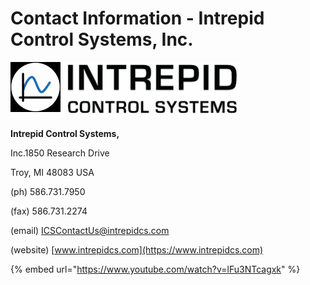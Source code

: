 # Contact Information - Intrepid Control Systems, Inc.

![](../.gitbook/assets/ics-contact.png)

**Intrepid Control Systems,**

Inc.1850 Research Drive

Troy, MI 48083 USA

(ph) 586.731.7950

(fax) 586.731.2274

(email) [ICSContactUs@intrepidcs.com](mailto:ICSContactUs%40intrepidcs.com)

(website) [www.intrepidcs.com](https://www.intrepidcs.com)



{% embed url="https://www.youtube.com/watch?v=lFu3NTcagxk" %}
